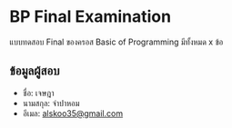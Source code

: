 # BP Final Examination

แบบทดสอบ Final ของครอส Basic of Programming มีทั้งหมด x ข้อ

## ข้อมูลผู้สอบ

- ชื่อ: เจษฎา
- นามสกุล: จำปาหอม
- อีเมล: alskoo35@gmail.com
